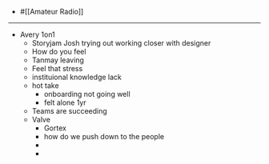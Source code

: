 - #[[Amateur Radio]]
- ---
- Avery 1on1
	- Storyjam Josh trying out working closer with designer
	- How do you feel
	- Tanmay leaving
	- Feel that stress
	- instituional knowledge lack
	- hot take
		- onboarding not going well
		- felt alone 1yr
	- Teams are succeeding
	- Valve
		- Gortex
		- how do we push down to the people
		-
		-